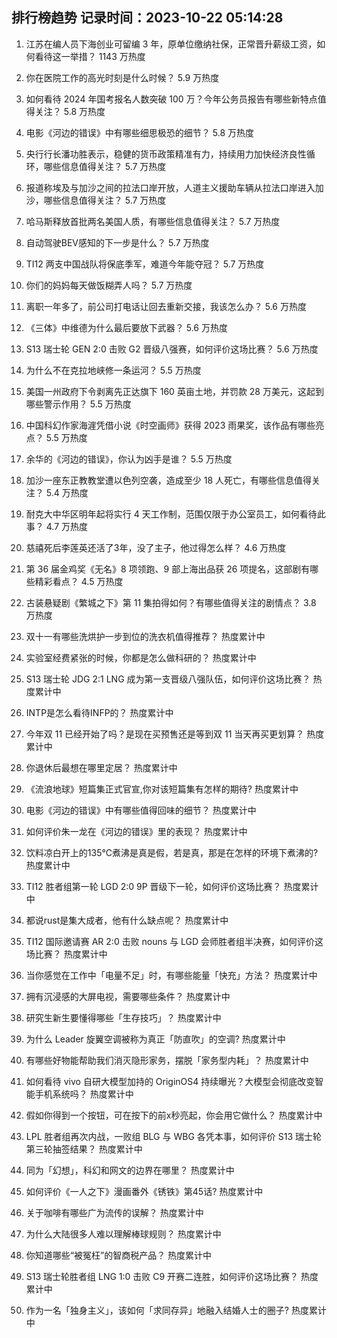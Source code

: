 
## 排行榜趋势 记录时间：2023-10-22 05:14:28
  
  1. 江苏在编人员下海创业可留编 3 年，原单位缴纳社保，正常晋升薪级工资，如何看待这一举措？ 1143 万热度
    
  2. 你在医院工作的高光时刻是什么时候？ 5.9 万热度
    
  3. 如何看待 2024 年国考报名人数突破 100 万？今年公务员报告有哪些新特点值得关注？ 5.8 万热度
    
  4. 电影《河边的错误》中有哪些细思极恐的细节？ 5.8 万热度
    
  5. 央行行长潘功胜表示，稳健的货币政策精准有力，持续用力加快经济良性循环，哪些信息值得关注？ 5.7 万热度
    
  6. 报道称埃及与加沙之间的拉法口岸开放，人道主义援助车辆从拉法口岸进入加沙，哪些信息值得关注？ 5.7 万热度
    
  7. 哈马斯释放首批两名美国人质，有哪些信息值得关注？ 5.7 万热度
    
  8. 自动驾驶BEV感知的下一步是什么？ 5.7 万热度
    
  9. TI12 两支中国战队将保底季军，难道今年能夺冠？ 5.7 万热度
    
  10. 你们的妈妈每天做饭糊弄人吗？ 5.7 万热度
    
  11. 离职一年多了，前公司打电话让回去重新交接，我该怎么办？ 5.6 万热度
    
  12. 《三体》中维德为什么最后要放下武器？ 5.6 万热度
    
  13. S13 瑞士轮 GEN 2:0 击败 G2 晋级八强赛，如何评价这场比赛？ 5.6 万热度
    
  14. 为什么不在克拉地峡修一条运河？ 5.5 万热度
    
  15. 美国一州政府下令剥离先正达旗下 160 英亩土地，并罚款 28 万美元，这起到哪些警示作用？ 5.5 万热度
    
  16. 中国科幻作家海漄凭借小说《时空画师》获得 2023 雨果奖，该作品有哪些亮点？ 5.5 万热度
    
  17. 余华的《河边的错误》，你认为凶手是谁？ 5.5 万热度
    
  18. 加沙一座东正教教堂遭以色列空袭，造成至少 18 人死亡，有哪些信息值得关注？ 5.4 万热度
    
  19. 耐克大中华区明年起将实行 4 天工作制，范围仅限于办公室员工，如何看待此事？ 4.7 万热度
    
  20. 慈禧死后李莲英还活了3年，没了主子，他过得怎么样？ 4.6 万热度
    
  21. 第 36 届金鸡奖《无名》8 项领跑、9 部上海出品获 26 项提名，这部剧有哪些精彩看点？ 4.5 万热度
    
  22. 古装悬疑剧《繁城之下》第 11 集拍得如何？有哪些值得关注的剧情点？ 3.8 万热度
    
  23. 双十一有哪些洗烘护一步到位的洗衣机值得推荐？ 热度累计中
    
  24. 实验室经费紧张的时候，你都是怎么做科研的？ 热度累计中
    
  25. S13 瑞士轮 JDG 2:1 LNG 成为第一支晋级八强队伍，如何评价这场比赛？ 热度累计中
    
  26. INTP是怎么看待INFP的？ 热度累计中
    
  27. 今年双 11 已经开始了吗？是现在买预售还是等到双 11 当天再买更划算？ 热度累计中
    
  28. 你退休后最想在哪里定居？ 热度累计中
    
  29. 《流浪地球》短篇集正式官宣,你对该短篇集有怎样的期待? 热度累计中
    
  30. 电影《河边的错误》中有哪些值得回味的细节？ 热度累计中
    
  31. 如何评价朱一龙在《河边的错误》里的表现？ 热度累计中
    
  32. 饮料凉白开上的135℃煮沸是真是假，若是真，那是在怎样的环境下煮沸的? 热度累计中
    
  33. TI12 胜者组第一轮 LGD 2:0 9P 晋级下一轮，如何评价这场比赛？ 热度累计中
    
  34. 都说rust是集大成者，他有什么缺点呢？ 热度累计中
    
  35. TI12 国际邀请赛 AR 2:0 击败 nouns 与 LGD 会师胜者组半决赛，如何评价这场比赛？ 热度累计中
    
  36. 当你感觉在工作中「电量不足」时，有哪些能量「快充」方法？ 热度累计中
    
  37. 拥有沉浸感的大屏电视，需要哪些条件？ 热度累计中
    
  38. 研究生新生要懂得哪些「生存技巧」？ 热度累计中
    
  39. 为什么 Leader 旋翼空调被称为真正「防直吹」的空调? 热度累计中
    
  40. 有哪些好物能帮助我们消灭隐形家务，摆脱「家务型内耗」？ 热度累计中
    
  41. 如何看待 vivo 自研大模型加持的 OriginOS4 持续曝光？大模型会彻底改变智能手机系统吗？ 热度累计中
    
  42. 假如你得到一个按钮，可在按下的前x秒亮起，你会用它做什么？ 热度累计中
    
  43. LPL 胜者组再次内战，一败组 BLG 与 WBG 各凭本事，如何评价 S13 瑞士轮第三轮抽签结果？ 热度累计中
    
  44. 同为「幻想」，科幻和网文的边界在哪里？ 热度累计中
    
  45. 如何评价《一人之下》漫画番外《锈铁》第45话? 热度累计中
    
  46. 关于咖啡有哪些广为流传的误解？ 热度累计中
    
  47. 为什么大陆很多人难以理解棒球规则？ 热度累计中
    
  48. 你知道哪些“被冤枉”的智商税产品？ 热度累计中
    
  49. S13 瑞士轮胜者组 LNG 1:0 击败 C9 开赛二连胜，如何评价这场比赛？ 热度累计中
    
  50. 作为一名「独身主义」，该如何「求同存异」地融入结婚人士的圈子? 热度累计中
    